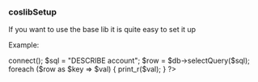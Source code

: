 ### coslibSetup

If you want to use the base lib it is quite easy to set it up

Example: 

<?php

// You will need a base path and then you will need to include the 
// coslibSetup.php file, which defines all auto loading and 
// everything else. 

define('_COS_PATH', '.');
include_once "coslib/coslibSetup.php";

// Load a configuration file (found in config/config.ini)
config::loadMainCli();

// Do something
$db = new db();
$db->connect();

$sql = "DESCRIBE account";
$row = $db->selectQuery($sql);

foreach ($row as $key => $val) {
    print_r($val);
}

?>
